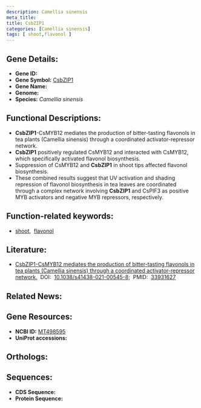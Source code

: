 ```yaml
---
description: Camellia sinensis
meta_title:
title: CsbZIP1
categories: [Camellia sinensis]
tags: [ shoot,flavonol ]
---
```


## Gene Details:
- **Gene ID:** []()
- **Gene Symbol:** <u>CsbZIP1</u>
- **Gene Name:** 
- **Genome:** []()
- **Species:** *Camellia sinensis*

## Functional Descriptions:
   - **CsbZIP1**-CsMYB12 mediates the production of bitter-tasting flavonols in tea plants (Camellia sinensis) through a coordinated activator-repressor network.
   - **CsbZIP1** positively regulated CsMYB12 and interacted with CsMYB12, which specifically activated flavonol biosynthesis.
   - Suppression of CsMYB12 and **CsbZIP1** in shoot tips affected flavonol biosynthesis.
   - These combined results suggest that UV activation and shading repression of flavonol biosynthesis in tea leaves are coordinated through a complex network involving **CsbZIP1** and CsPIF3 as positive MYB activators and negative MYB repressors, respectively.

## Function-related keywords:
   - [shoot](/tags/shoot/),&nbsp;&nbsp;[flavonol](/tags/flavonol/)

## Literature:
   - [CsbZIP1-CsMYB12 mediates the production of bitter-tasting flavonols in tea plants (Camellia sinensis) through a coordinated activator-repressor network.](https://doi.org/10.1038/s41438-021-00545-8)&nbsp;&nbsp;DOI:&nbsp;&nbsp;[10.1038/s41438-021-00545-8](https://doi.org/10.1038/s41438-021-00545-8);&nbsp;&nbsp;PMID:&nbsp;&nbsp;[33931627](https://pubmed.ncbi.nlm.nih.gov/33931627/)

## Related News:

## Gene Resources:
- **NCBI ID:**  [MT498595](https://www.ncbi.nlm.nih.gov/gene/?term=MT498595)
- **UniProt accessions:**  [](https://www.uniprot.org/uniprotkb//entry)

## Orthologs:

## Sequences:
- **CDS Sequence:**
- **Protein Sequence:**

